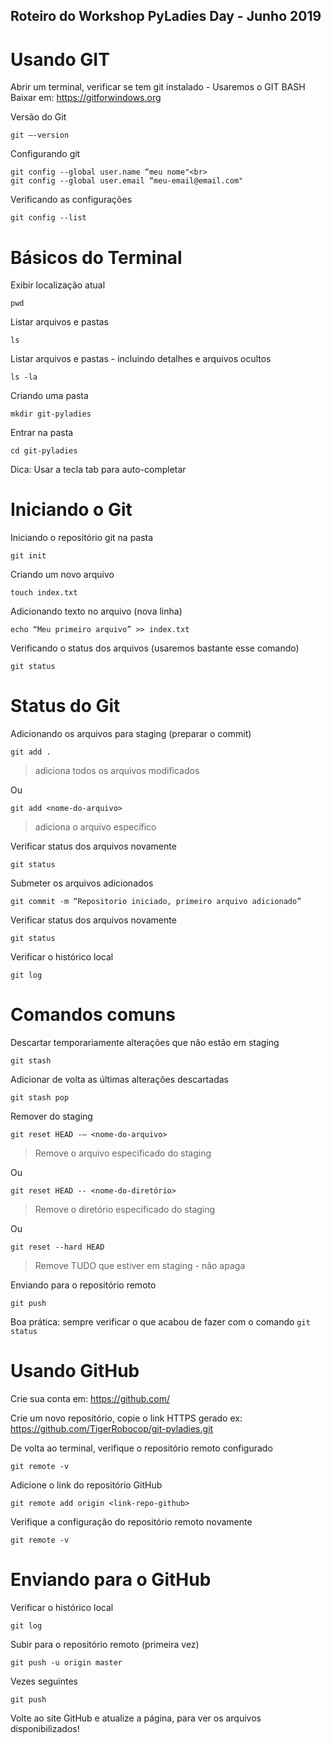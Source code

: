 ## Roteiro do Workshop PyLadies Day - Junho 2019 

# Usando GIT

Abrir um terminal, verificar se tem git instalado - Usaremos o GIT BASH
Baixar em: https://gitforwindows.org 

Versão do Git
```
git —-version
```

Configurando git
```
git config --global user.name “meu nome"<br>
git config --global user.email “meu-email@email.com"
```

Verificando as configurações 
```
git config --list
```

# Básicos do Terminal

Exibir localização atual
```
pwd
```

Listar arquivos e pastas
```
ls
```

Listar arquivos e pastas - incluindo detalhes e arquivos ocultos
```
ls -la
```

Criando uma pasta
```
mkdir git-pyladies
```

Entrar na pasta
```
cd git-pyladies
```

Dica:
Usar a tecla tab para auto-completar

# Iniciando o Git

Iniciando o repositório git na pasta
```
git init
```

Criando um novo arquivo
```
touch index.txt
```

Adicionando texto no arquivo (nova linha)
```
echo “Meu primeiro arquivo” >> index.txt
```

Verificando o status dos arquivos (usaremos bastante esse comando)
```
git status 
```

# Status do Git

Adicionando os arquivos para staging (preparar o commit)
```
git add . 
```
> adiciona todos os arquivos modificados

Ou 
```
git add <nome-do-arquivo> 
```
> adiciona o arquivo específico

Verificar status dos arquivos novamente
```
git status
```

Submeter os arquivos adicionados
```
git commit -m “Repositorio iniciado, primeiro arquivo adicionado”
```

Verificar status dos arquivos novamente
```
git status
```

Verificar o histórico local
````
git log
````

# Comandos comuns
Descartar temporariamente alterações que não estão em staging
```
git stash
```

Adicionar de volta as últimas alterações descartadas
```
git stash pop
```

Remover do staging
```
git reset HEAD -— <nome-do-arquivo> 
```
> Remove o arquivo especificado do staging 

Ou 
```
git reset HEAD -- <nome-do-diretório> 
```
> Remove o diretório especificado do staging

Ou 
```
git reset --hard HEAD 
```
> Remove TUDO que estiver em staging - não apaga

Enviando para o repositório remoto
```
git push
```

Boa prática: sempre verificar o que acabou de fazer com o comando `git status`
    

# Usando GitHub
Crie sua conta em: https://github.com/

Crie um novo repositório, copie o link HTTPS gerado
ex: https://github.com/TigerRobocop/git-pyladies.git

De volta ao terminal, verifique o repositório remoto configurado
```
git remote -v
```

Adicione o link do repositório GitHub
```
git remote add origin <link-repo-github>
```

Verifique a configuração do repositório remoto novamente
```
git remote -v 
```

# Enviando para o GitHub

Verificar o histórico local
```
git log
```

Subir para o repositório remoto (primeira vez)
```
git push -u origin master 
```

Vezes seguintes
```
git push
```

Volte ao site GitHub e atualize a página, para ver os arquivos disponibilizados!